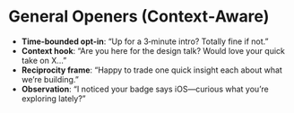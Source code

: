 # General Openers (Context‑Aware)

- **Time‑bounded opt‑in**: “Up for a 3‑minute intro? Totally fine if not.”
- **Context hook**: “Are you here for the design talk? Would love your quick take on X…”
- **Reciprocity frame**: “Happy to trade one quick insight each about what we’re building.”
- **Observation**: “I noticed your badge says iOS—curious what you’re exploring lately?”
